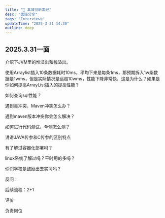 ```yaml
---
title: "🤖 其域创新面经"
desc: "面经分享"
tags: "Interviews"
updateTime: "2025-3-31 14:30"
outline: deep
---
```

## 2025.3.31一面

介绍下JVM里的堆溢出和栈溢出。

使用Arraylist插入10条数据耗时10ms，平均下来是每条1ms，那预期拆入1w条数据是1wms，但是实际情况是远超10wms，性能下降非常快，这是为什么？如果是你如何提高ArrayList插入的提高性能？

如何查询sql性能？

遇到类冲突，Maven冲突怎么办？

遇到maven版本冲突你会怎么解决？

如何进行代码测试，单侧怎么测？

讲讲JAVA传参和C传参的区别特点

有了解过容器化部署吗？

linux系统了解过吗？平时用的多吗？

你们学校是鼓励出去实习吗？

反问：

后续流程：2+1

评价

负责岗位

